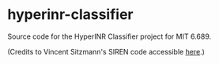# hyperinr-classifier
Source code for the HyperINR Classifier project for MIT 6.689.

(Credits to Vincent Sitzmann's SIREN code accessible [here](https://www.github.com/vsitzmann/siren).)
